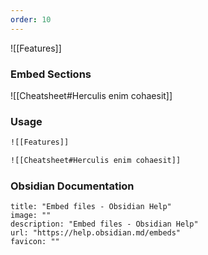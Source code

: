 ```yaml
---
order: 10
---
```


![[Features]]

### Embed Sections

![[Cheatsheet#Herculis enim cohaesit]]

### Usage

```sh
![[Features]]

![[Cheatsheet#Herculis enim cohaesit]]
```


### Obsidian Documentation

```embed
title: "Embed files - Obsidian Help"
image: ""
description: "Embed files - Obsidian Help"
url: "https://help.obsidian.md/embeds"
favicon: ""
```
